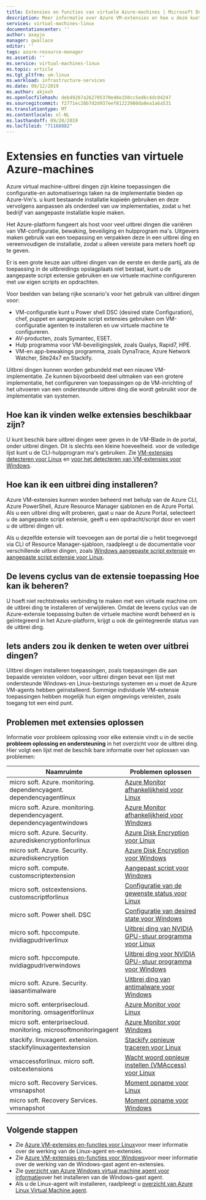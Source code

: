 ```yaml
---
title: Extensies en functies van virtuele Azure-machines | Microsoft Docs
description: Meer informatie over Azure VM-extensies en hoe u deze kunt gebruiken met Azure virtual machines
services: virtual-machines-linux
documentationcenter: ''
author: axayjo
manager: gwallace
editor: ''
tags: azure-resource-manager
ms.assetid: ''
ms.service: virtual-machines-linux
ms.topic: article
ms.tgt_pltfrm: vm-linux
ms.workload: infrastructure-services
ms.date: 09/12/2019
ms.author: akjosh
ms.openlocfilehash: deb49267a262705370e48e150cc5ed6c4dc04247
ms.sourcegitcommit: f2771ec28b7d2d937eef81223980da8ea1a6a531
ms.translationtype: MT
ms.contentlocale: nl-NL
ms.lasthandoff: 09/20/2019
ms.locfileid: "71168882"
---
```

# <a name="azure-virtual-machine-extensions-and-features"></a>Extensies en functies van virtuele Azure-machines
Azure virtual machine-uitbrei dingen zijn kleine toepassingen die configuratie-en automatiserings taken na de implementatie bieden op Azure-Vm's. u kunt bestaande installatie kopieën gebruiken en deze vervolgens aanpassen als onderdeel van uw implementaties, zodat u het bedrijf van aangepaste installatie kopie maken.

Het Azure-platform fungeert als host voor veel uitbrei dingen die variëren van VM-configuratie, bewaking, beveiliging en hulpprogram ma's. Uitgevers maken gebruik van een toepassing en verpakken deze in een uitbrei ding en vereenvoudigen de installatie, zodat u alleen vereiste para meters hoeft op te geven. 

 Er is een grote keuze aan uitbrei dingen van de eerste en derde partij, als de toepassing in de uitbreidings opslagplaats niet bestaat, kunt u de aangepaste script extensie gebruiken en uw virtuele machine configureren met uw eigen scripts en opdrachten.

Voor beelden van belang rijke scenario's voor het gebruik van uitbrei dingen voor:
* VM-configuratie kunt u Power shell DSC (desired state Configuration), chef, puppet en aangepaste script extensies gebruiken om VM-configuratie agenten te installeren en uw virtuele machine te configureren. 
* AV-producten, zoals Symantec, ESET.
* Hulp programma voor VM-beveiligingslek, zoals Qualys, Rapid7, HPE.
* VM-en app-bewakings programma, zoals DynaTrace, Azure Network Watcher, Site24x7 en Stackify.

Uitbrei dingen kunnen worden gebundeld met een nieuwe VM-implementatie. Ze kunnen bijvoorbeeld deel uitmaken van een grotere implementatie, het configureren van toepassingen op de VM-inrichting of het uitvoeren van een ondersteunde uitbrei ding die wordt gebruikt voor de implementatie van systemen.

## <a name="how-can-i-find-what-extensions-are-available"></a>Hoe kan ik vinden welke extensies beschikbaar zijn?
U kunt beschik bare uitbrei dingen weer geven in de VM-Blade in de portal, onder uitbrei dingen. Dit is slechts een kleine hoeveelheid. voor de volledige lijst kunt u de CLI-hulpprogram ma's gebruiken. Zie [VM-extensies detecteren voor Linux](features-linux.md) en [voor het detecteren van VM-extensies voor Windows](features-windows.md).

## <a name="how-can-i-install-an-extension"></a>Hoe kan ik een uitbrei ding installeren?
Azure VM-extensies kunnen worden beheerd met behulp van de Azure CLI, Azure PowerShell, Azure Resource Manager sjablonen en de Azure Portal. Als u een uitbrei ding wilt proberen, gaat u naar de Azure Portal, selecteert u de aangepaste script extensie, geeft u een opdracht/script door en voert u de uitbrei dingen uit.

Als u dezelfde extensie wilt toevoegen aan de portal die u hebt toegevoegd via CLI of Resource Manager-sjabloon, raadpleegt u de documentatie voor verschillende uitbrei dingen, zoals [Windows aangepaste script extensie](custom-script-windows.md) en [aangepaste script extensie voor Linux](custom-script-linux.md).

## <a name="how-do-i-manage-extension-application-lifecycle"></a>De levens cyclus van de extensie toepassing Hoe kan ik beheren?
U hoeft niet rechtstreeks verbinding te maken met een virtuele machine om de uitbrei ding te installeren of verwijderen. Omdat de levens cyclus van de Azure-extensie toepassing buiten de virtuele machine wordt beheerd en is geïntegreerd in het Azure-platform, krijgt u ook de geïntegreerde status van de uitbrei ding.

## <a name="anything-else-i-should-be-thinking-about-for-extensions"></a>Iets anders zou ik denken te weten over uitbrei dingen?
Uitbrei dingen installeren toepassingen, zoals toepassingen die aan bepaalde vereisten voldoen, voor uitbrei dingen bevat een lijst met ondersteunde Windows-en Linux-besturings systemen en u moet de Azure VM-agents hebben geïnstalleerd. Sommige individuele VM-extensie toepassingen hebben mogelijk hun eigen omgevings vereisten, zoals toegang tot een eind punt.

## <a name="troubleshoot-extensions"></a>Problemen met extensies oplossen

Informatie voor probleem oplossing voor elke extensie vindt u in de sectie **probleem oplossing en ondersteuning** in het overzicht voor de uitbrei ding. Hier volgt een lijst met de beschik bare informatie over het oplossen van problemen:

| Naamruimte | Problemen oplossen |
|-----------|-----------------|
| micro soft. Azure. monitoring. dependencyagent. dependencyagentlinux | [Azure Monitor afhankelijkheid voor Linux](agent-dependency-linux.md#troubleshoot-and-support) |
| micro soft. Azure. monitoring. dependencyagent. dependencyagentwindows | [Azure Monitor afhankelijkheid voor Windows](agent-dependency-windows.md#troubleshoot-and-support) |
| micro soft. Azure. Security. azurediskencryptionforlinux | [Azure Disk Encryption voor Linux](azure-disk-enc-linux.md#troubleshoot-and-support) |
| micro soft. Azure. Security. azurediskencryption | [Azure Disk Encryption voor Windows](azure-disk-enc-windows.md#troubleshoot-and-support) |
| micro soft. compute. customscriptextension | [Aangepast script voor Windows](custom-script-windows.md#troubleshoot-and-support) |
| micro soft. ostcextensions. customscriptforlinux | [Configuratie van de gewenste status voor Linux](dsc-linux.md#troubleshoot-and-support) |
| micro soft. Power shell. DSC | [Configuratie van desired state voor Windows](dsc-windows.md#troubleshoot-and-support) |
| micro soft. hpccompute. nvidiagpudriverlinux | [Uitbrei ding van NVIDIA GPU-stuur programma voor Linux](hpccompute-gpu-linux.md#troubleshoot-and-support) |
| micro soft. hpccompute. nvidiagpudriverwindows | [Uitbrei ding voor NVIDIA GPU-stuur programma voor Windows](hpccompute-gpu-windows.md#troubleshoot-and-support) |
| micro soft. Azure. Security. iaasantimalware | [Uitbrei ding van antimalware voor Windows](iaas-antimalware-windows.md#troubleshoot-and-support) |
| micro soft. enterprisecloud. monitoring. omsagentforlinux | [Azure Monitor voor Linux](oms-linux.md#troubleshoot-and-support)
| micro soft. enterprisecloud. monitoring. microsoftmonitoringagent | [Azure Monitor voor Windows](oms-windows.md#troubleshoot-and-support) |
| stackify. linuxagent. extension. stackifylinuxagentextension | [Stackify opnieuw traceren voor Linux](stackify-retrace-linux.md#troubleshoot-and-support) |
| vmaccessforlinux. micro soft. ostcextensions | [Wacht woord opnieuw instellen (VMAccess) voor Linux](vmaccess.md#troubleshoot-and-support) |
| micro soft. Recovery Services. vmsnapshot | [Moment opname voor Linux](vmsnapshot-linux.md#troubleshoot-and-support) |
| micro soft. Recovery Services. vmsnapshot | [Moment opname voor Windows](vmsnapshot-windows.md#troubleshoot-and-support) |


## <a name="next-steps"></a>Volgende stappen
* Zie [Azure VM-extensies en-functies voor Linux](features-linux.md)voor meer informatie over de werking van de Linux-agent en-extensies.
* Zie [Azure VM-extensies en-functies voor Windows](features-windows.md)voor meer informatie over de werking van de Windows-gast agent en-extensies.  
* Zie [overzicht van Azure Windows virtual machine agent voor informatie](agent-windows.md)over het installeren van de Windows-gast agent.  
* Als u de Linux-agent wilt installeren, raadpleegt u [overzicht van Azure Linux Virtual Machine agent](agent-linux.md).  


